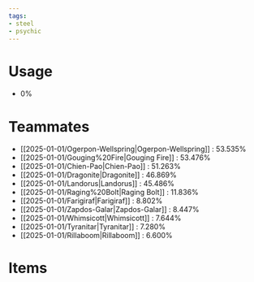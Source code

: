 ```yaml
---
tags:
- steel
- psychic
---
```

# Usage
- 0%
# Teammates
- [[2025-01-01/Ogerpon-Wellspring|Ogerpon-Wellspring]] : 53.535%
- [[2025-01-01/Gouging%20Fire|Gouging Fire]] : 53.476%
- [[2025-01-01/Chien-Pao|Chien-Pao]] : 51.263%
- [[2025-01-01/Dragonite|Dragonite]] : 46.869%
- [[2025-01-01/Landorus|Landorus]] : 45.486%
- [[2025-01-01/Raging%20Bolt|Raging Bolt]] : 11.836%
- [[2025-01-01/Farigiraf|Farigiraf]] : 8.802%
- [[2025-01-01/Zapdos-Galar|Zapdos-Galar]] : 8.447%
- [[2025-01-01/Whimsicott|Whimsicott]] : 7.644%
- [[2025-01-01/Tyranitar|Tyranitar]] : 7.280%
- [[2025-01-01/Rillaboom|Rillaboom]] : 6.600%
# Items